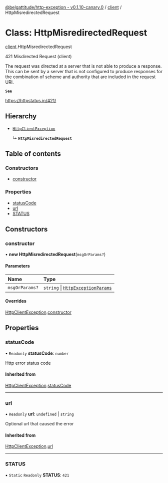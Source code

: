 [@belgattitude/http-exception - v0.1.10-canary.0](../README.md) / [client](../modules/client.md) / HttpMisredirectedRequest

# Class: HttpMisredirectedRequest

[client](../modules/client.md).HttpMisredirectedRequest

421 Misdirected Request (client)

The request was directed at a server that is not able to produce a response. This can be sent by a server that
is not configured to produce responses for the combination of scheme and authority that are included
in the request URI.

**`See`**

https://httpstatus.in/421/

## Hierarchy

- [`HttpClientException`](base.HttpClientException.md)

  ↳ **`HttpMisredirectedRequest`**

## Table of contents

### Constructors

- [constructor](client.HttpMisredirectedRequest.md#constructor)

### Properties

- [statusCode](client.HttpMisredirectedRequest.md#statuscode)
- [url](client.HttpMisredirectedRequest.md#url)
- [STATUS](client.HttpMisredirectedRequest.md#status)

## Constructors

### constructor

• **new HttpMisredirectedRequest**(`msgOrParams?`)

#### Parameters

| Name           | Type                                                                         |
| :------------- | :--------------------------------------------------------------------------- |
| `msgOrParams?` | `string` \| [`HttpExceptionParams`](../modules/types.md#httpexceptionparams) |

#### Overrides

[HttpClientException](base.HttpClientException.md).[constructor](base.HttpClientException.md#constructor)

## Properties

### statusCode

• `Readonly` **statusCode**: `number`

Http error status code

#### Inherited from

[HttpClientException](base.HttpClientException.md).[statusCode](base.HttpClientException.md#statuscode)

---

### url

• `Readonly` **url**: `undefined` \| `string`

Optional url that caused the error

#### Inherited from

[HttpClientException](base.HttpClientException.md).[url](base.HttpClientException.md#url)

---

### STATUS

▪ `Static` `Readonly` **STATUS**: `421`
